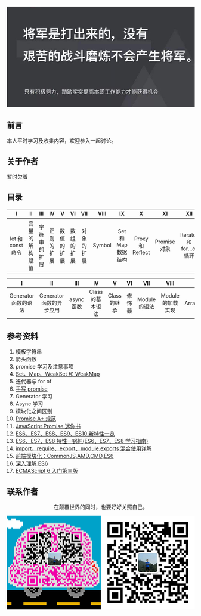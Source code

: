 ![image](./img/timg.jpg)
<br>

## 前言

本人平时学习及收集内容，欢迎参入一起讨论。

## 关于作者

暂时欠着

## 目录

|         I         |       II       |     III      |     IV     |     V      |     VI     |    VII     |  VIII  |         IX          |        X         |      XI      |            XII            |
| :---------------: | :------------: | :----------: | :--------: | :--------: | :--------: | :--------: | :----: | :-----------------: | :--------------: | :----------: | :-----------------------: |
| let 和 const 命令 | 变量的解构赋值 | 字符串的扩展 | 正则的扩展 | 数值的扩展 | 数组的扩展 | 对象的扩展 | Symbol | Set 和 Map 数据结构 | Proxy 和 Reflect | Promise 对象 | Iterator 和 for...of 循环 |

|          I           |            II            |    III     |        IV        |      V       |   VI   |      VII      |       VIII        |     IX      |
| :------------------: | :----------------------: | :--------: | :--------------: | :----------: | :----: | :-----------: | :---------------: | :---------: |
| Generator 函数的语法 | Generator 函数的异步应用 | async 函数 | Class 的基本语法 | Class 的继承 | 修饰器 | Module 的语法 | Module 的加载实现 | ArrayBuffer |

## 参考资料

1. 模板字符串
2. 箭头函数
3. promise 学习及注意事项
4. [Set、Map、WeakSet 和 WeakMap](https://github.com/sisterAn/blog/issues/24)
5. 迭代器与 for of
6. [手写 promise](https://github.com/xieranmaya/blog/issues/3)
7. Generator 学习
8. Async 学习
9. 模块化之间区别
10. [Promise A+ 规范](https://malcolmyu.github.io/2015/06/12/Promises-A-Plus/)
11. [JavaScript Promise 迷你书](http://liubin.org/promises-book/)
12. [ES6、ES7、ES8、ES9、ES10 新特性一览](https://juejin.im/post/5ca2e1935188254416288eb2)
13. [ES6、ES7、ES8 特性一锅炖(ES6、ES7、ES8 学习指南)](https://juejin.im/post/5b9cb3336fb9a05d290ee47e)
14. [import、require、export、module.exports 混合使用详解](https://juejin.im/post/5a2e5f0851882575d42f5609)
15. [前端模块化：CommonJS,AMD,CMD,ES6](https://juejin.im/post/5aaa37c8f265da23945f365c)
16. [深入理解 ES6](https://github.com/hyy1115/ES6-learning)
17. [ECMAScript 6 入门第三版](https://yjhenan.gitbooks.io/-ecmascript-6/content/)

## 联系作者

<div align="center">
    <p>
        在颠覆世界的同时，也要好好关照自己。
    </p>
    <img src="./img/contact.png" />
</div>
